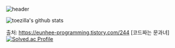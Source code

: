 ![header](https://capsule-render.vercel.app/api?type=waving&color=E7BD42&height=300&section=header&text=WELCOME%20&fontSize=90&animation=fadeIn&fontAlignY=38&desc=Toezillla's%20GitHub%20Profile&descAlignY=51&descAlign=62)

![toezilla's github stats](https://github-readme-stats.vercel.app/api?username=toezilla&show_icons=true&theme=gruvbox)

출처: https://eunhee-programming.tistory.com/244 [코드짜는 문과녀]
[![Solved.ac Profile](http://mazassumnida.wtf/api/v2/generate_badge?boj=toadzilla)](https://solved.ac/toadzilla/)



<!--
**toezilla/toezilla** is a ✨ _special_ ✨ repository because its `README.md` (this file) appears on your GitHub profile.

Here are some ideas to get you started:

- 🔭 I’m currently working on ...
- 🌱 I’m currently learning ...
- 👯 I’m looking to collaborate on ...
- 🤔 I’m looking for help with ...
- 💬 Ask me about ...
- 📫 How to reach me: ....
- 😄 Pronouns: ...
- ⚡ Fun fact: ....
-->
